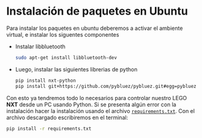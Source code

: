 # Instalación de paquetes en Ubuntu

Para instalar los paquetes en ubuntu deberemos a activar el ambiente virtual, e instalar los siguentes componentes

- Instalar libbluetooth

    ```sh
    sudo apt-get install libbluetooth-dev
    ```

- Luego, instalar las siguientes librerias de python

    ```sh
    pip install nxt-python    
    pip install git+https://github.com/pybluez/pybluez.git#egg=pybluez
    ```

Con esto ya tendremos todo lo necesarios para controlar nuestro LEGO **NXT** desde un PC usando Python. Si se presenta algún error con la instalación hacer la instalación usando el archivo [`requirements.txt`](./requirements.txt). Con el archivo descargado escribiremos en el terminal:

```bat
pip install -r requirements.txt
```